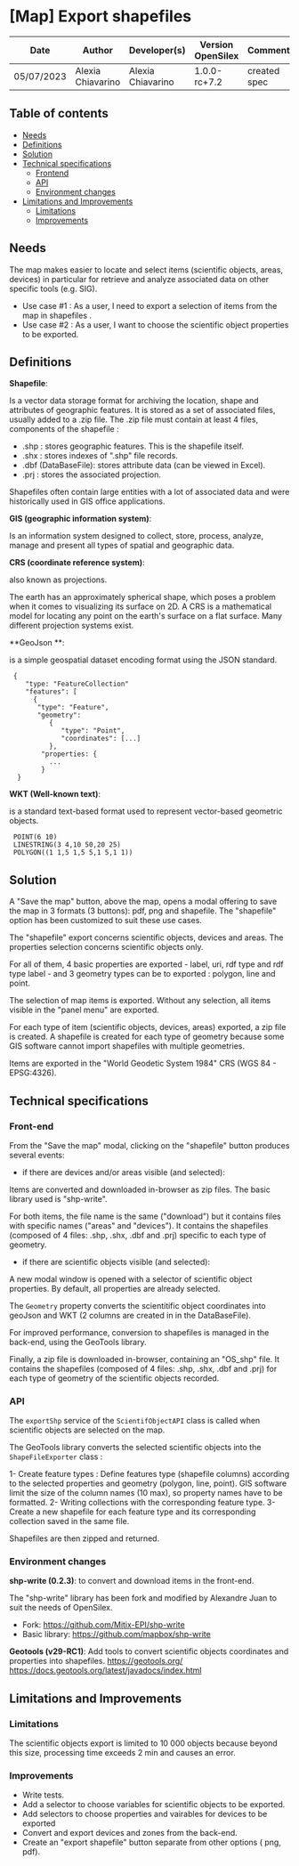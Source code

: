 # [Map] Export shapefiles

|Date|Author|Developer(s)|Version OpenSilex|Comment|
|----|------|------------|-----------------|-------|
|05/07/2023|Alexia Chiavarino|Alexia Chiavarino|1.0.0-rc+7.2|created spec |

## Table of contents
* [Needs](#needs)
* [Definitions](#definitions)
* [Solution](#solution)
* [Technical specifications](#technical-specifications)
  * [Frontend](#frontend)
  * [API](#api)
  * [Environment changes](#environment-changes)
* [Limitations and Improvements](#limitations-and-improvements)
  * [Limitations](#limitations)
  * [Improvements](#possible-improvements)


## Needs

The map makes easier to locate and select items (scientific objects, areas, devices) in particular for retrieve and analyze associated data on other specific tools (e.g. SIG).

- Use case #1 : As a user, I need to export a selection of items from the map in shapefiles .
- Use case #2 : As a user, I want to choose the scientific object properties to be exported.


## Definitions

**Shapefile**:

Is a vector data storage format for archiving the location, shape and attributes of geographic features. It is stored as a set of associated files, usually added to a .zip file. The .zip file must contain at least 4 files, components of the shapefile :

 - .shp : stores geographic features. This is the shapefile itself.
 - .shx : stores indexes of ".shp" file records.
 - .dbf (DataBaseFile): stores attribute data (can be viewed in Excel).
 - .prj : stores the associated projection.

Shapefiles often contain large entities with a lot of associated data and were historically used in GIS office applications.

**GIS (geographic information system)**:

Is an information system designed to collect, store, process, analyze, manage and present all types of spatial and geographic data.

**CRS (coordinate reference system)**:

also known as projections.

The earth has an approximately spherical shape, which poses a problem when it comes to visualizing its surface on 2D.
A CRS is a mathematical model for locating any point on the earth's surface on a flat surface. Many different projection systems exist.

**GeoJson **:

is a simple geospatial dataset encoding format using the JSON standard.

     {  
        "type: "FeatureCollection"
        "features": [
          {
           "type": "Feature",
           "geometry": 
              {
                 "type": "Point",
                 "coordinates": [...]
              },
            "properties: {
              ...
            }
      }

**WKT (Well-known text)**:

is a standard text-based format used to represent vector-based geometric objects.
     
     POINT(6 10)
     LINESTRING(3 4,10 50,20 25)
     POLYGON((1 1,5 1,5 5,1 5,1 1))

## Solution

A "Save the map" button, above the map, opens a modal offering to save the map in 3 formats (3 buttons): pdf, png and shapefile. The "shapefile" option has been customized to suit these use cases.

The "shapefile" export concerns scientific objects, devices and areas. The properties selection concerns scientific objects only.

For all of them, 4 basic properties are exported - label, uri, rdf type and rdf type label - and 3 geometry types can be to exported : polygon, line and point.

The selection of map items is exported. Without any selection, all items visible in the "panel menu" are exported.

For each type of item (scientific objects, devices, areas) exported, a zip file is created. A shapefile is created for each type of geometry because some GIS software cannot import shapefiles with multiple geometries.

Items are exported in the "World Geodetic System 1984" CRS (WGS 84 - EPSG:4326).


## Technical specifications

### Front-end

From the "Save the map" modal, clicking on the "shapefile" button produces several events:

- if there are devices and/or areas visible (and selected):

Items are converted and downloaded in-browser as zip files. The basic library used is "shp-write". 

For both items, the file name is the same ("download") but it contains files with specific names ("areas" and "devices"). It contains the shapefiles (composed of 4 files: .shp, .shx, .dbf and .prj) specific to each type of geometry.

- if there are scientific objects visible (and selected):

A new modal window is opened with a selector of scientific object properties. By default, all properties are already selected.

The `Geometry` property converts the scientitific object coordinates into geoJson and WKT (2 columns are created in in the DataBaseFile).

For improved performance, conversion to shapefiles is managed in the back-end, using the GeoTools library. 

Finally, a zip file is downloaded in-browser, containing an "OS_shp" file. It contains the shapefiles (composed of 4 files: .shp, .shx, .dbf and .prj) for each type of geometry of the scientific objects recorded.

### API

The `exportShp` service of the `ScientifObjectAPI` class is called when scientific objects are selected on the map.

The GeoTools library converts the selected scientific objects into the `ShapeFileExporter` class :

1- Create feature types : Define features type (shapefile columns) according to the selected properties and geometry (polygon, line, point). GIS software limit the size of the column names (10 max), so property names have to be formatted.
2- Writing collections with the corresponding feature type.
3- Create a new shapefile for each feature type and its corresponding collection saved in the same file.

Shapefiles are then zipped and returned.

### Environment changes

**shp-write (0.2.3)**: to convert and download items in the front-end.

The "shp-write" library has been fork and modified by Alexandre Juan to suit the needs of OpenSilex.

- Fork:
https://github.com/Mitix-EPI/shp-write
- Basic library:
https://github.com/mapbox/shp-write


**Geotools (v29-RC1)**: Add tools to convert scientific objects coordinates and properties into shapefiles.
https://geotools.org/
https://docs.geotools.org/latest/javadocs/index.html


## Limitations and Improvements

### Limitations

The scientific objects export is limited to 10 000 objects because beyond this size, processing time exceeds 2 min and causes an error.

### Improvements

- Write tests.
- Add a selector to choose variables for scientific objects to be exported.
- Add selectors to choose properties and vairables for devices to be exported
- Convert and export devices and zones from the back-end.
- Create an "export shapefile" button separate from other options ( png, pdf).
